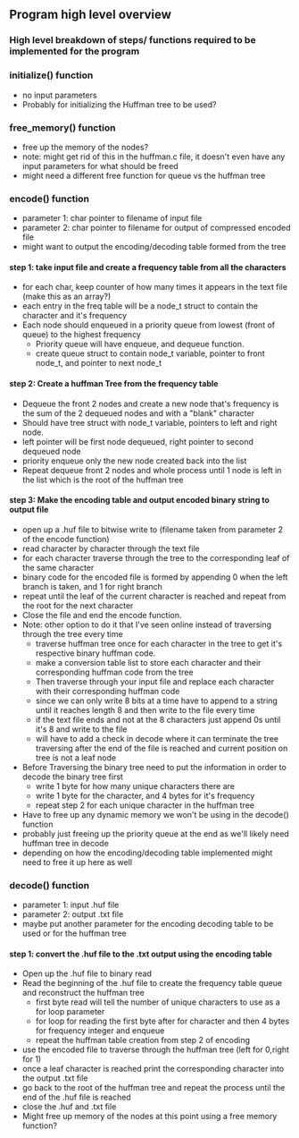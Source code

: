 ## Program high level overview #

### High level breakdown of steps/ functions required to be implemented for the program

### initialize() function
- no input parameters
- Probably for initializing the Huffman tree to be used?

### free_memory() function
- free up the memory of the nodes?
- note: might get rid of this in the huffman.c file, it doesn't even have any input parameters for what should be freed
- might need a different free function for queue vs the huffman tree

### encode() function
- parameter 1: char pointer to filename of input file
- parameter 2: char pointer to filename for output of compressed encoded file
- might want to output the encoding/decoding table formed from the tree

#### step 1: take input file and create a frequency table from all the characters
- for each char, keep counter of how many times it appears in the text file (make this as an array?)
- each entry in the freq table will be a node_t struct to contain the character and it's frequency
- Each node should enqueued in a priority queue from lowest (front of queue) to the highest frequency
  - Priority queue will have enqueue, and dequeue function.
  - create queue struct to contain node_t variable, pointer to front node_t, and pointer to next node_t  

#### step 2: Create a huffman Tree from the frequency table
- Dequeue the front 2 nodes and create a new node that's frequency is the sum of the 2 dequeued nodes and with a "blank" character
- Should have tree struct with node_t variable, pointers to left and right node.
- left pointer will be first node dequeued, right pointer to second dequeued node
- priority enqueue only the new node created back into the list 
- Repeat dequeue front 2 nodes and whole process until 1 node is left in the list which is the root of the huffman tree

#### step 3: Make the encoding table and output encoded binary string to output file 
- open up a .huf file to bitwise write to (filename taken from parameter 2 of the encode function)
- read character by character through the text file
- for each character traverse through the tree to the corresponding leaf of the same character
- binary code for the encoded file is formed by appending 0 when the left branch is taken, and 1 for right branch
- repeat until the leaf of the current character is reached and repeat from the root for the next character
- Close the file and end the encode function.
- Note: other option to do it that I've seen online instead of traversing through the tree every time
  - traverse huffman tree once for each character in the tree to get it's respective binary huffman code. 
  - make a conversion table list to store each character and their corresponding huffman code from the tree
  - Then traverse through your input file and replace each character with their corresponding huffman code
  - since we can only write 8 bits at a time have to append to a string until it reaches length 8 and then write to the file every time
  - if the text file ends and not at the 8 characters just append 0s until it's 8 and write to the file
  - will have to add a check in decode where it can terminate the tree traversing after the end of the file is reached and current position on tree is not a leaf node
- Before Traversing the binary tree need to put the information in order to decode the binary tree first
  - write 1 byte for how many unique characters there are 
  - write 1 byte for the character, and 4 bytes for it's frequency
  - repeat step 2 for each unique character in the huffman tree
- Have to free up any dynamic memory we won't be using in the decode() function
- probably just freeing up the priority queue at the end as we'll likely need huffman tree in decode 
- depending on how the encoding/decoding table implemented might need to free it up here as well

### decode() function
- parameter 1: input .huf file
- parameter 2: output .txt file
- maybe put another parameter for the encoding decoding table to be used or for the huffman tree

#### step 1: convert the .huf file to the .txt output using the encoding table
- Open up the .huf file to binary read
- Read the beginning of the .huf file to create the frequency table queue and reconstruct the huffman tree
  - first byte read will tell the number of unique characters to use as a for loop parameter
  - for loop for reading the first byte after for character and then 4 bytes for frequency integer and enqueue
  - repeat the huffman table creation from step 2 of encoding
- use the encoded file to traverse through the huffman tree (left for 0,right for 1)
- once a leaf character is reached print the corresponding character into the output .txt file
- go back to the root of the huffman tree and repeat the process until the end of the .huf file is reached
- close the .huf and .txt file
- Might free up memory of the nodes at this point using a free memory function?

